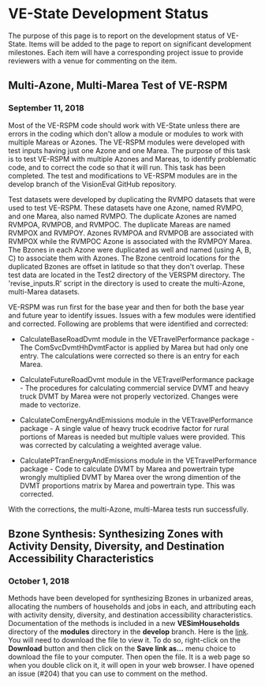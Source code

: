 # VE-State Development Status
The purpose of this page is to report on the development status of VE-State. Items will be added to the page to report on significant development milestones. Each item will have a corresponding project issue to provide reviewers with a venue for commenting on the item.

## Multi-Azone, Multi-Marea Test of VE-RSPM
### September 11, 2018
Most of the VE-RSPM code should work with VE-State unless there are errors in the coding which don't allow a module or modules to work with multiple Mareas or Azones. The VE-RSPM modules were developed with test inputs having just one Azone and one Marea. The purpose of this task is to test VE-RSPM with multiple Azones and Mareas, to identify problematic code, and to correct the code so that it will run. This task has been completed. The test and modifications to VE-RSPM modules are in the develop branch of the VisionEval GitHub repository.  

Test datasets were developed by duplicating the RVMPO datasets that were used to test VE-RSPM. These datasets have one Azone, named RVMPO, and one Marea, also named RVMPO. The duplicate Azones are named RVMPOA, RVMPOB, and RVMPOC. The duplicate Mareas are named RVMPOX and RVMPOY. Azones RVMPOA and RVMPOB are associated with RVMPOX while the RVMPOC Azone is associated with the RVMPOY Marea. The Bzones in each Azone were duplicated as well and named (using A, B, C) to associate them with Azones. The Bzone centroid locations for the duplicated Bzones are offset in latitude so that they don't overlap. These test data are located in the Test2 directory of the VERSPM directory. The 'revise_inputs.R' script in the directory is used to create the multi-Azone, multi-Marea datasets.  

VE-RSPM was run first for the base year and then for both the base year and future year to identify issues. Issues with a few modules were identified and corrected. Following are problems that were identified and corrected:  

* CalculateBaseRoadDvmt module in the VETravelPerformance package - The ComSvcDvmtHhDvmtFactor is applied by Marea but had only one entry. The calculations were corrected so there is an entry for each Marea.

* CalculateFutureRoadDvmt module in the VETravelPerformance package - The procedures for calculating commercial service DVMT and heavy truck DVMT by Marea were not properly vectorized. Changes were made to vectorize.

* CalculateComEnergyAndEmissions module in the VETravelPerformance package - A single value of heavy truck ecodrive factor for rural portions of Mareas is needed but multiple values were provided. This was corrected by calculating a weighted average value.  

* CalculatePTranEnergyAndEmissions module in the VETravelPerformance package - Code to calculate DVMT by Marea and powertrain type wrongly multiplied DVMT by Marea over the wrong dimention of the DVMT proportions matrix by Marea and powertrain type. This was corrected.  

With the corrections, the multi-Azone, multi-Marea tests run successfully.  

## Bzone Synthesis: Synthesizing Zones with Activity Density, Diversity, and Destination Accessibility Characteristics
### October 1, 2018
Methods have been developed for synthesizing Bzones in urbanized areas, allocating the numbers of households and jobs in each, and attributing each with activity density, diversity, and destination accessibility characteristics. Documentation of the methods is included in a new **VESimHouseholds** directory of the **modules** directory in the **develop** branch. Here is the [link](https://github.com/gregorbj/VisionEval/blob/develop/sources/modules/VESimLandUse/analyze_3Ds.html). You will need to download the file to view it. To do so, right-click on the **Download** button and then click on the **Save link as...** menu choice to download the file to your computer. Then open the file. It is a web page so when you double click on it, it will open in your web browser. I have opened an issue (#204) that you can use to comment on the method.

